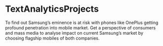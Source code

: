 # TextAnalyticsProjects
To find out Samsung’s eminence is at risk with phones like OnePlus getting profound penetration into mobile market. Get a perspective of consumers and mass media to analyse impact on current Samsung’s market by choosing flagship mobiles of both companies.
